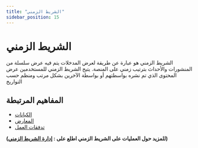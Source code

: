 ```yaml
---
title: "الشريط الزمني"
sidebar_position: 15
---
```


# الشريط الزمني 
الشريط الزمني هو عبارة عن طريقة لعرض المدخلات يتم فيه عرض سلسلة من المنشورات والأحداث بترتيب زمني على المنصة. يتيح الشريط الزمني للمستخدمين عرض المحتوى الذي تم نشره بواسطتهم أو بواسطة الآخرين بشكل مرتب ومنظم حسب التواريخ



## المفاهيم المرتبطة 
- [الكيانات](./entities.md)
- [المعارض](./views.md)
- [تدفقات العمل](./workflows.md)


**(للمزيد حول العمليات على الشريط الزمني اطلع على : [إدارة الشريط الزمني](../../data-management/timeline.md))**